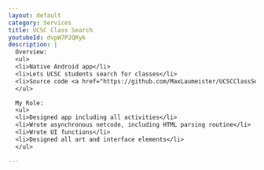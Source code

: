```yaml
---
layout: default
category: Services
title: UCSC Class Search
youtubeId: dvpW7P2QRyk
description: |
  Overview:
  <ul>
  <li>Native Android app</li>
  <li>Lets UCSC students search for classes</li>
  <li>Source code <a href="https://github.com/MaxLaumeister/UCSCClassSearch">on GitHub</a></li>
  </ul>

  My Role:
  <ul>
  <li>Designed app including all activities</li>
  <li>Wrote asynchronous netcode, including HTML parsing routine</li>
  <li>Wrote UI functions</li>
  <li>Designed all art and interface elements</li>
  </ul>

---
```

